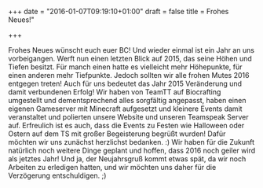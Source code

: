 +++
date = "2016-01-07T09:19:10+01:00"
draft = false
title = Frohes Neues!"

+++

Frohes Neues wünscht euch euer BC!
Und wieder einmal ist ein Jahr an uns vorbeigangen. Werft nun einen letzten Blick auf 2015, das seine Höhen und Tiefen besitzt. Für manch einen hatte es vielleicht mehr Höhepunkte, für einen anderen mehr Tiefpunkte. Jedoch sollten wir alle frohen Mutes 2016 entgegen treten! Auch für uns bedeutet das Jahr 2015 Veränderung und damit verbundenen Erfolg!
Wir haben von TeamTT auf Biocrafting umgestellt und dementsprechend alles sorgfältig angepasst, haben einen eigenen Gameserver mit Minecraft aufgesetzt und kleinere Events damit veranstaltet und polierten unsere Website und unseren Teamspeak Server auf.
Erfreulich ist es auch, dass die Events zu Festen wie Halloween oder Ostern auf dem TS mit großer Begeisterung begrüßt wurden! Dafür möchten wir uns zunächst herzlichst bedanken. :)
Wir haben für die Zukunft natürlich noch weitere Dinge geplant und hoffen, dass 2016 noch geiler wird als jetztes Jahr!
Und ja, der Neujahrsgruß kommt etwas spät, da wir noch Arbeiten zu erledigen hatten, und wir möchten uns daher für die Verzögerung entschuldigen. ;)
